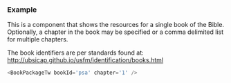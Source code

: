 
### Example

This is a component that shows the resources for a single book of the Bible. Optionally, a chapter in the book may be specified or a comma delimited list for multiple chapters.

The book identifiers are per standards found at:
http://ubsicap.github.io/usfm/identification/books.html

```js
<BookPackageTw bookId='psa' chapter='1' />
```


